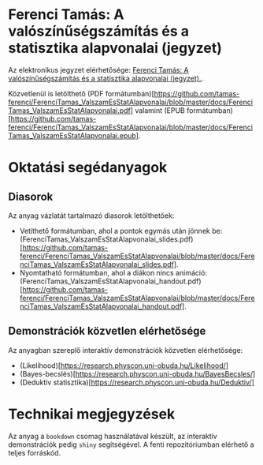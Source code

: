 # Ferenci Tamás: A valószínűségszámítás és a statisztika alapvonalai (jegyzet)

Az elektronikus jegyzet elérhetősége: [Ferenci Tamás: A valószínűségszámítás és a statisztika alapvonalai (jegyzet).](https://tamas-ferenci.github.io/FerenciTamas_ValszamEsStatAlapvonalai/).

Közvetlenül is letölthető (PDF formátumban)[https://github.com/tamas-ferenci/FerenciTamas_ValszamEsStatAlapvonalai/blob/master/docs/FerenciTamas_ValszamEsStatAlapvonalai.pdf] valamint (EPUB formátumban)[https://github.com/tamas-ferenci/FerenciTamas_ValszamEsStatAlapvonalai/blob/master/docs/FerenciTamas_ValszamEsStatAlapvonalai.epub].

# Oktatási segédanyagok

## Diasorok

Az anyag vázlatát tartalmazó diasorok letölthetőek:

- Vetíthető formátumban, ahol a pontok egymás után jönnek be: (FerenciTamas_ValszamEsStatAlapvonalai_slides.pdf)[https://github.com/tamas-ferenci/FerenciTamas_ValszamEsStatAlapvonalai/blob/master/docs/FerenciTamas_ValszamEsStatAlapvonalai_slides.pdf].
- Nyomtatható formátumban, ahol a diákon nincs animáció: (FerenciTamas_ValszamEsStatAlapvonalai_handout.pdf)[https://github.com/tamas-ferenci/FerenciTamas_ValszamEsStatAlapvonalai/blob/master/docs/FerenciTamas_ValszamEsStatAlapvonalai_handout.pdf].

## Demonstrációk közvetlen elérhetősége

Az anyagban szereplő interaktív demonstrációk közvetlen elérhetősége:

- (Likelihood)[https://research.physcon.uni-obuda.hu/Likelihood/]
- (Bayes-becslés)[https://research.physcon.uni-obuda.hu/BayesBecsles/]
- (Deduktív statisztika)[https://research.physcon.uni-obuda.hu/Deduktiv/]

# Technikai megjegyzések

Az anyag a `bookdown` csomag használatával készült, az interaktív demonstrációk pedig `shiny` segítségével. A fenti repozitóriumban elérhető a teljes forráskód.